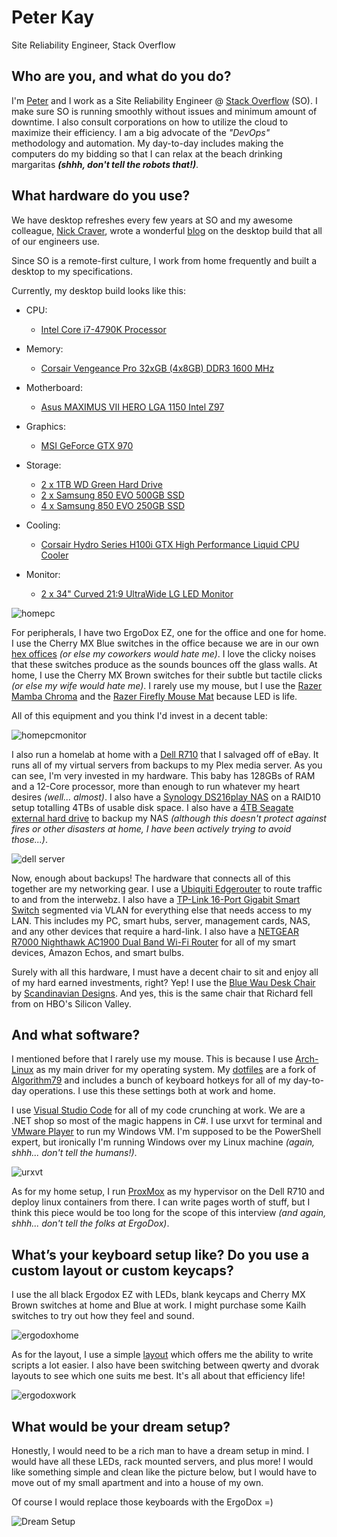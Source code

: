 # Peter Kay
Site Reliability Engineer, Stack Overflow 

## Who are you, and what do you do?
I'm [Peter](https://kaypeter.com) and I work as a Site Reliability Engineer @ [Stack Overflow](https://stackoverflow.com) (SO). I make sure SO is running smoothly without issues and minimum amount of downtime. I also consult corporations on how to utilize the cloud to maximize their efficiency. I am a big advocate of the _"DevOps"_ methodology and automation. My day-to-day includes making the computers do my bidding so that I can relax at the beach drinking margaritas _**(shhh, don't tell the robots that!)**_.

## What hardware do you use?
We have desktop refreshes every few years at SO and my awesome colleague, [Nick Craver](https://nickcraver.com), wrote a wonderful [blog](https://nickcraver.com/desktop-build/) on the desktop build that all of our engineers use.

Since SO is a remote-first culture, I work from home frequently and built a desktop to my specifications.

Currently, my desktop build looks like this:

- CPU:
  - [Intel Core i7-4790K Processor](https://www.amazon.com/Intel-Core-i7-4790K-Processor-BX80646I74790K/dp/B00KPRWAX8/ref=sr_1_2?keywords=Intel+i7+4790k&qid=1550021725&s=gateway&sr=8-2)

- Memory:
  - [Corsair Vengeance Pro 32xGB (4x8GB) DDR3 1600 MHz](https://www.amazon.com/Corsair-CMY32GX3M4A1600C9R-Vengeance-4x8GB-Desktop/dp/B00D6E5K2A/ref=sr_1_8?keywords=vengeance+red+8gb&qid=1550021836&s=electronics&sr=1-8)

- Motherboard:
  - [Asus MAXIMUS VII HERO LGA 1150 Intel Z97](https://www.amazon.com/gp/product/B00K2MASE4/ref=oh_aui_search_asin_title?ie=UTF8&psc=1)

- Graphics:
  - [MSI GeForce GTX 970](https://www.amazon.com/gp/product/B00NN0GEXQ/ref=oh_aui_search_asin_title?ie=UTF8&psc=1)

- Storage:
  - [2 x 1TB WD Green Hard Drive](https://www.amazon.com/gp/product/B006GDVREI/ref=oh_aui_search_asin_title?ie=UTF8&psc=1)
  - [2 x Samsung 850 EVO 500GB SSD](https://www.amazon.com/gp/product/B00OBRE5UE/ref=oh_aui_search_asin_title?ie=UTF8&psc=1)
  - [4 x Samsung 850 EVO 250GB SSD](https://www.amazon.com/gp/product/B00OAJ412U/ref=oh_aui_search_asin_title?ie=UTF8&psc=1)

- Cooling:
  - [Corsair Hydro Series H100i GTX High Performance Liquid CPU Cooler](https://www.amazon.com/gp/product/B00SV7IEJI/ref=oh_aui_search_asin_title?ie=UTF8&psc=1)

- Monitor:
  - [2 x 34" Curved 21:9 UltraWide LG LED Monitor](https://www.lg.com/us/monitors/lg-34UC87C-B-ultrawide-led-monitor)

![homepc](images/homepc.jpeg)

For peripherals, I have two ErgoDox EZ, one for the office and one for home. I use the Cherry MX Blue switches in the office because we are in our own [hex offices](images/hexoffice.jpg) _(or else my coworkers would hate me)_. I love the clicky noises that these switches produce as the sounds bounces off the glass walls. At home, I use the Cherry MX Brown switches for their subtle but tactile clicks _(or else my wife would hate me)_. I rarely use my mouse, but I use the [Razer Mamba Chroma](https://www.amazon.com/gp/product/B013HSWF40/ref=oh_aui_search_asin_title?ie=UTF8&psc=1) and the [Razer Firefly Mouse Mat](https://www.amazon.com/gp/product/B00Y4S5KPY/ref=oh_aui_search_asin_title?ie=UTF8&psc=1) because LED is life.

All of this equipment and you think I'd invest in a decent table:

![homepcmonitor](images/homepcmonitor.jpeg)

I also run a homelab at home with a [Dell R710]() that I salvaged off of eBay. It runs all of my virtual servers from backups to my Plex media server. As you can see, I'm very invested in my hardware. This baby has 128GBs of RAM and a 12-Core processor, more than enough to run whatever my heart desires _(well... almost)_. I also have a [Synology DS216play NAS](https://www.amazon.com/gp/product/B015JQAWW0/ref=oh_aui_search_asin_title?ie=UTF8&psc=1) on a RAID10 setup totalling 4TBs of usable disk space. I also have a [4TB Seagate external hard drive](https://www.amazon.com/gp/product/B00ZTRXFBA/ref=oh_aui_search_asin_title?ie=UTF8&psc=1) to backup my NAS _(although this doesn't protect against fires or other disasters at home, I have been actively trying to avoid those...)_.

![dell server](images/dellserver.jpeg)

Now, enough about backups! The hardware that connects all of this together are my networking gear. I use a [Ubiquiti Edgerouter](https://www.amazon.com/gp/product/B00HXT8EKE/ref=oh_aui_search_asin_title?ie=UTF8&psc=1) to route traffic to and from the interwebz. I also have a [TP-Link 16-Port Gigabit Smart Switch](https://www.amazon.com/gp/product/B00K4DS67C/ref=oh_aui_search_asin_title?ie=UTF8&psc=1) segmented via VLAN for everything else that needs access to my LAN. This includes my PC, smart hubs, server, management cards, NAS, and any other devices that require a hard-link. I also have a [NETGEAR R7000 Nighthawk AC1900 Dual Band Wi-Fi Router](https://www.amazon.com/R7000-100PAS-Nighthawk-Parental-Controls-Compatible/dp/B00F0DD0I6/ref=sr_1_1?keywords=NETGEAR+r7000&qid=1550025681&s=gateway&sr=8-1) for all of my smart devices, Amazon Echos, and smart bulbs. 

Surely with all this hardware, I must have a decent chair to sit and enjoy all of my hard earned investments, right? Yep! I use the [Blue Wau Desk Chair](https://scandinaviandesigns.com/collections/wau-office-collection/products/wau-desk-chair-blue) by [Scandinavian Designs](https://scandinaviandesigns.com). And yes, this is the same chair that Richard fell from on HBO's Silicon Valley.

## And what software?

I mentioned before that I rarely use my mouse. This is because I use [Arch-Linux](https://archlinux.org) as my main driver for my operating system. My [dotfiles](https://github.com/deuscode/Dotfiles_i3) are a fork of [Algorithm79](https://github.com/Algorithm79/Dotfiles_i3) and includes a bunch of keyboard hotkeys for all of my day-to-day operations. I use this these settings both at work and home.

I use [Visual Studio Code](https://code.visualstudio.com/) for all of my code crunching at work. We are a .NET shop so most of the magic happens in C#. I use urxvt for terminal and [VMware Player](https://www.vmware.com/products/workstation-player.html) to run my Windows VM. I'm supposed to be the PowerShell expert, but ironically I'm running Windows over my Linux machine _(again, shhh... don't tell the humans!)_.

![urxvt](images/terminal.png)

As for my home setup, I run [ProxMox](https://www.proxmox.com/en/) as my hypervisor on the Dell R710 and deploy linux containers from there. I can write pages worth of stuff, but I think this piece would be too long for the scope of this interview _(and again, shhh... don't tell the folks at ErgoDox)_.

## What’s your keyboard setup like? Do you use a custom layout or custom keycaps?
I use the all black Ergodox EZ with LEDs, blank keycaps and Cherry MX Brown switches at home and Blue at work. I might purchase some Kailh switches to try out how they feel and sound.

![ergodoxhome](images/homeergodox.jpeg)

As for the layout, I use a simple [layout](https://configure.ergodox-ez.com/layouts/GjKV/latest/0) which offers me the ability to write scripts a lot easier. I also have been switching between qwerty and dvorak layouts to see which one suits me best. It's all about that efficiency life!

![ergodoxwork](images/workergodox.jpeg)

## What would be your dream setup?
Honestly, I would need to be a rich man to have a dream setup in mind. I would have all these LEDs, rack mounted servers, and plus more! I would like something simple and clean like the picture below, but I would have to move out of my small apartment and into a house of my own.

Of course I would replace those keyboards with the ErgoDox =)

![Dream Setup](images/dreamsetup.jpg)

